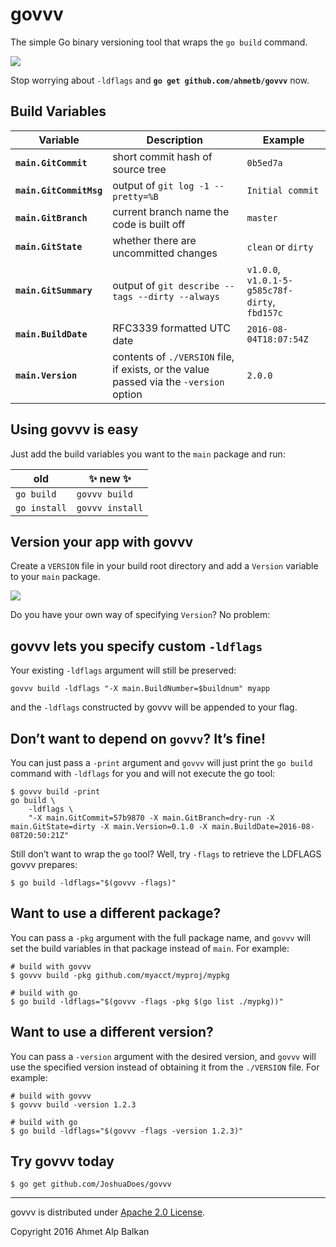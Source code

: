 # govvv

The simple Go binary versioning tool that wraps the `go build` command. 

![](https://cl.ly/0U2m441v392Q/intro-1.gif)

Stop worrying about `-ldflags` and **`go get github.com/ahmetb/govvv`** now.

## Build Variables

| Variable | Description | Example |
|----------|-------------|---------|
| **`main.GitCommit`** | short commit hash of source tree | `0b5ed7a` |
| **`main.GitCommitMsg`** | output of `git log -1 --pretty=%B` | `Initial commit` |
| **`main.GitBranch`** | current branch name the code is built off | `master` |
| **`main.GitState`** | whether there are uncommitted changes | `clean` or `dirty` | 
| **`main.GitSummary`** | output of `git describe --tags --dirty --always` | `v1.0.0`, <br/>`v1.0.1-5-g585c78f-dirty`, <br/> `fbd157c` |
| **`main.BuildDate`** | RFC3339 formatted UTC date | `2016-08-04T18:07:54Z` |
| **`main.Version`** | contents of `./VERSION` file, if exists, or the value passed via the `-version` option | `2.0.0` |

## Using govvv is easy

Just add the build variables you want to the `main` package and run:

| old          | :sparkles: new :sparkles: |
| -------------|-----------------|
| `go build`   | `govvv build`   |
| `go install` | `govvv install` | 

## Version your app with govvv

Create a `VERSION` file in your build root directory and add a `Version`
variable to your `main` package.

![](https://cl.ly/3Q1K1R2D3b2K/intro-2.gif)

Do you have your own way of specifying `Version`? No problem:

## govvv lets you specify custom `-ldflags`

Your existing `-ldflags` argument will still be preserved:

    govvv build -ldflags "-X main.BuildNumber=$buildnum" myapp

and the `-ldflags` constructed by govvv will be appended to your flag.

## Don’t want to depend on `govvv`? It’s fine!

You can just pass a `-print` argument and `govvv` will just print the
`go build` command with `-ldflags` for you and will not execute the go tool:

    $ govvv build -print
    go build \
	    -ldflags \
	    "-X main.GitCommit=57b9870 -X main.GitBranch=dry-run -X main.GitState=dirty -X main.Version=0.1.0 -X main.BuildDate=2016-08-08T20:50:21Z"

Still don’t want to wrap the `go` tool? Well, try `-flags` to retrieve the LDFLAGS govvv prepares:

    $ go build -ldflags="$(govvv -flags)"

## Want to use a different package?

You can pass a `-pkg` argument with the full package name, and `govvv` will 
set the build variables in that package instead of `main`.  For example:

```
# build with govvv
$ govvv build -pkg github.com/myacct/myproj/mypkg

# build with go
$ go build -ldflags="$(govvv -flags -pkg $(go list ./mypkg))"
```
## Want to use a different version?

You can pass a `-version` argument with the desired version, and `govvv` will 
use the specified version instead of obtaining it from the `./VERSION` file.
For example:

```
# build with govvv
$ govvv build -version 1.2.3

# build with go
$ go build -ldflags="$(govvv -flags -version 1.2.3)"
```

## Try govvv today

    $ go get github.com/JoshuaDoes/govvv

------

govvv is distributed under [Apache 2.0 License](LICENSE).

Copyright 2016 Ahmet Alp Balkan
